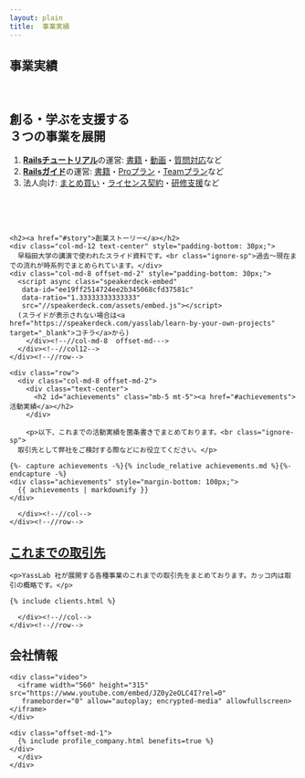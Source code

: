 ```yaml
---
layout: plain
title:  事業実績
---
```


<section class="entry_content pt-5">
  <div class="container">
    <div class="row">
      <div class="col-md-12 text-center">
        <h1>事業実績</h1>
	<br>
        <h2>創る・学ぶを支援する<br>３つの事業を展開</h2>
        <div class="col-md-8 offset-md-3" style="padding-bottom: 50px;">
          <ol>
	    <li><b><a href="https://railstutorial.jp/">Railsチュートリアル</a></b>の運営: <a href="http://railstutorial.jp/#text">書籍</a>・<a href="https://railstutorial.jp/screencast">動画</a>・<a href="https://railstutorial.jp/#learn-by">質問対応</a>など</li>
	    <li><b><a href="https://railsguides.jp/">Railsガイド</a></b>の運営: <a href="https://railsguides.jp/ebook">書籍</a>・<a href="https://railsguides.jp/pro">Proプラン</a>・<a href="https://railsguides.jp/team">Teamプラン</a>など</li>
	    <li>法人向け: <a href="https://railstutorial.jp/business">まとめ買い</a>・<a href="https://railstutorial.jp/partner">ライセンス契約</a>・<a href="https://railstutorial.jp/training">研修支援</a>など</li>
          </ol>
        </div>

	<h2><a href="#story">創業ストーリー</a></h2>
	<div class="col-md-12 text-center" style="padding-bottom: 30px;">
	  早稲田大学の講演で使われたスライド資料です。<br class="ignore-sp">過去〜現在までの流れが時系列でまとめられています。</div>
	<div class="col-md-8 offset-md-2" style="padding-bottom: 30px;">
	  <script async class="speakerdeck-embed"
	   data-id="ee19ff2514724ee2b345068cfd37581c"
	   data-ratio="1.33333333333333"
	   src="//speakerdeck.com/assets/embed.js"></script>
	  (スライドが表示されない場合は<a href="https://speakerdeck.com/yasslab/learn-by-your-own-projects" target="_blank">コチラ</a>から)
        </div><!--//col-md-8  offset-md--->
      </div><!--//col12-->
    </div><!--//row-->

    <div class="row"> 
      <div class="col-md-8 offset-md-2">
        <div class="text-center">
          <h2 id="achievements" class="mb-5 mt-5"><a href="#achievements">活動実績</a></h2>
        </div>
        
        <p>以下、これまでの活動実績を箇条書きでまとめております。<br class="ignore-sp">
	  取引先として弊社をご検討する際などにお役立てください。</p>

	{%- capture achievements -%}{% include_relative achievements.md %}{%- endcapture -%}
	<div class="achievements" style="margin-bottom: 100px;">
	  {{ achievements | markdownify }}
	</div>

      </div><!--//col-->
    </div><!--//row-->
  </div><!--//container-->
  <div id="clients"></div>
</section>

<section class="entry_content pt-5 catchCopy">
  <div class="container">
    <div class="row">
      <div class="col-md-12 text-center">
	<h2 class="text-center mt-5 mb-5"><a href="#clients">これまでの取引先</a></h2>

	<p>YassLab 社が展開する各種事業のこれまでの取引先をまとめております。カッコ内は取引の概略です。</p>

	{% include clients.html %}
        
      </div><!--//col-->
    </div><!--//row-->
  </div><!--//container-->
</section>

<section class="entry_content pt-5">
  <div class="container">
    <div class="row">
      <div class="col-md-8 offset-md-2 company" id="company">
        <div class="text-center">
          <h2 class="mt-5 mb-5">会社情報</h2>
        </div>
	
	<div class="video">
	  <iframe width="560" height="315" src="https://www.youtube.com/embed/JZ0y2eOLC4I?rel=0"
       frameborder="0" allow="autoplay; encrypted-media" allowfullscreen></iframe>
	</div>

	<div class="offset-md-1">
	  {% include profile_company.html benefits=true %}
	</div>
      </div>
    </div>
  </div>
</section>
